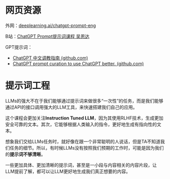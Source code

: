 # 网页资源

外网：[deeplearning.ai/chatgpt-prompt-eng](https://learn.deeplearning.ai/chatgpt-prompt-eng/lesson/1/introduction)

B站：[ChatGPT Prompt提示词课程 吴恩达](https://www.bilibili.com/video/BV1Tw411S7ni/?spm_id_from=333.788.recommend_more_video.1&vd_source=5c0fccc3e62acb7264f3cd05395b00c0)

GPT提示词：
- [ChatGPT 中文调教指南 (github.com)](https://github.com/PlexPt/awesome-chatgpt-prompts-zh)
- [ChatGPT prompt curation to use ChatGPT better. (github.com)](https://github.com/f/awesome-chatgpt-prompts)

# 提示词工程

LLMs的强大不在于我们能够通过提示词来做很多“一次性”的任务，而是我们能够通过API的接口调用强大的LLM工具，来快速搭建我们自己的应用。

这个课程会更加关注**Instruction Tuned LLM**，因为其使用RLHF技术，生成更加安全可靠的文本。其次，它能够根据人类输入的指令，更好地生成有指向性的文本。

想象我们交给LLMs任务时，就好像在跟一个非常聪明的人说话，但是TA不知道我们任务的细节。所以，有时候LLMs没有按照我们预期的工作时，可能是因为我们的**提示词不够清晰**。

一些更加具体、更加清晰的提示词，甚至是一小段与内容相关的内容片段，让LLM提前了解，都可以让LLM更好地生成我们真正想要的内容。

